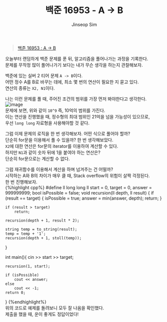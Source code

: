 ﻿---
layout: post
title: "백준 16953 - A -> B"
categories: Baekjoon
tags: [cpp]
author:
  - Jinseop Sim
---
> [백준 16953 : A -> B](https://www.acmicpc.net/problem/16953)

오늘부터 랜덤하게 백준 문제를 푼 뒤, 알고리즘을 풀어나가는 과정을 기록한다.  
문제를 무작정 많이 풀어나가기 보다는 내가 무슨 생각을 하는지 관찰해보자.  

백준에 있는 실버 2 티어 문제 ```A -> B```이다.  
어떤 정수 A를 B로 바꾸는 데에, 최소 몇 번의 연산이 필요한 지 묻고 있다.  
연산의 종류는 ```X2, N1```이다.  

나는 이런 문제를 풀 때, 주어진 조건의 범위를 가장 먼저 봐야한다고 생각한다.  
![image](https://github.com/Jinseop-Sim/Jinseop-Sim.github.io/assets/71700079/3278489d-d540-45f3-9363-80cf29917af8)  
문제에 보면, 위와 같이 ```10^9``` 즉, 10억의 범위를 가진다.  
이는 연산을 진행했을 때, 정수형의 최대 범위인 21억을 넘을 가능성이 있으므로,  
우선 ```long long``` 자료형을 사용해야할 것 같다.  

그럼 이제 문제의 로직을 한 번 생각해보자. 어떤 식으로 풀어야 할까?  
단순히 for문을 이용해서 풀 수 있을까? 한 번 생각해보았다.  
```X2```에 대한 연산은 for문의 iterator를 이용하여 계산할 수 있다.  
하지만 ```N1```과 같이 숫자 뒤에 1을 붙여야 하는 연산은?  
단순히 for문으로는 계산할 수 없다.  

그럼 재귀함수를 이용해서 계산을 하며 넘겨주는 건 어떨까?  
시작하는 A와 B의 차이가 매우 클 때, Stack overflow의 위험이 살짝 걱정된다.  
한 번 진행해보자.  
{%highlight cpp%}
#define ll long long
ll start = 0, target = 0, answer = 999999999;
bool isPossible = false;
void recursion(ll depth, ll result) {
    if (result == target) {
        isPossible = true;
        answer = min(answer, depth);
        return;
    }

    if (result > target)
        return;

    recursion(depth + 1, result * 2);

    string temp = to_string(result);
    temp = temp + '1';
    recursion(depth + 1, stoll(temp));
}

int main(){
    cin >> start >> target;
    
    recursion(1, start);

    if (isPossible)
        cout << answer;
    else
        cout << -1;
    return 0;
}
{%endhighlight%}  
위의 코드로 예제를 돌려보니 모두 잘 나옴을 확인했다.  
제출을 했을 때, 운이 좋게도 정답이었다!  
